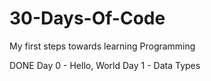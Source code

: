 # 30-Days-Of-Code
My first steps towards learning Programming

DONE
Day 0 - Hello, World
Day 1 - Data Types
